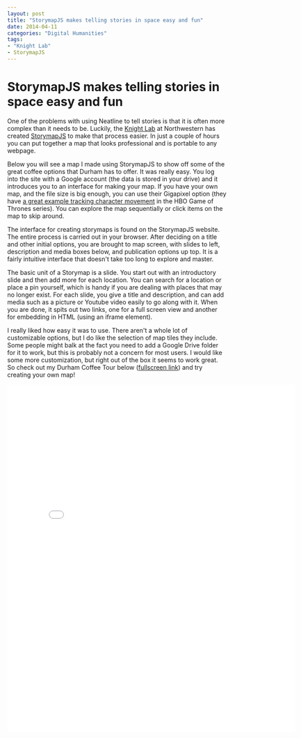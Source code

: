 ```yaml
---
layout: post
title: "StorymapJS makes telling stories in space easy and fun"
date: 2014-04-11
categories: "Digital Humanities"
tags:
- "Knight Lab"
- StorymapJS
---
```


# StorymapJS makes telling stories in space easy and fun

One of the problems with using Neatline to tell stories is that it is often more complex than it needs to be. Luckily, the [Knight Lab][1] at Northwestern has created [StorymapJS][2] to make that process easier. In just a couple of hours you can put together a map that looks professional and is portable to any webpage.

Below you will see a map I made using StorymapJS to show off some of the great coffee options that Durham has to offer. It was really easy. You log into the site with a Google account (the data is stored in your drive) and it introduces you to an interface for making your map. If you have your own map, and the file size is big enough, you can use their Gigapixel option (they have [a great example tracking character movement][3] in the HBO Game of Thrones series). You can explore the map sequentially or click items on the map to skip around.

The interface for creating storymaps is found on the StorymapJS website. The entire process is carried out in your browser. After deciding on a title and other initial options, you are brought to map screen, with slides to left, description and media boxes below, and publication options up top. It is a fairly intuitive interface that doesn't take too long to explore and master.

The basic unit of a Storymap is a slide. You start out with an introductory slide and then add more for each location. You can search for a location or place a pin yourself, which is handy if you are dealing with places that may no longer exist. For each slide, you give a title and description, and can add media such as a picture or Youtube video easily to go along with it. When you are done, it spits out two links, one for a full screen view and another for embedding in HTML (using an iframe element).

I really liked how easy it was to use. There aren't a whole lot of customizable options, but I do like the selection of map tiles they include. Some people might balk at the fact you need to add a Google Drive folder for it to work, but this is probably not a concern for most users. I would like some more customization, but right out of the box it seems to work great. So check out my Durham Coffee Tour below ([fullscreen link][4]) and try creating your own map!

<iframe src="//s3.amazonaws.com/cdn.knightlab.com/libs/storymapjs/latest/embed/index.html?url=https://www.googledrive.com/host/0Bz1FHvEQjbvKRmhPUjgxWU5uY0k/published.json" height="800" width="100%" frameborder="0" data-origwidth="100%" data-origheight="800" style="width: 663px;"></iframe>

[1]: http://knightlab.northwestern.edu/ "Knight Lab"
[2]: http://storymap.knightlab.com/ "StorymapJS"
[3]: http://cdn.knightlab.com/libs/storymapjs/latest/embed/?url=https://www.googledrive.com/host/0B1d8oNIpMx53Wk9CdDlVZ01qU1E/published.json "Arya's Journey"
[4]: http://cdn.knightlab.com/libs/storymapjs/latest/embed/?url=https://www.googledrive.com/host/0Bz1FHvEQjbvKRmhPUjgxWU5uY0k/published.json "Durham Coffee Tour"
